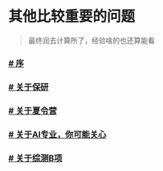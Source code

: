 # 其他比较重要的问题

> 最终润去计算所了，经验啥的也还算能看

### [# 序](https://github.com/Robin-WZQ/BIT-AI-Review/blob/main/其他/序.md)

### [# 关于保研](https://github.com/Robin-WZQ/BIT-AI-Review/blob/main/其他/关于保研.md)

### [# 关于夏令营](https://github.com/Robin-WZQ/BIT-AI-Review/blob/main/其他/关于夏令营.md)

### [# 关于AI专业，你可能关心](https://github.com/Robin-WZQ/BIT-AI-Review/blob/main/其他/人工智能专业QA.md)

### [# 关于综测B项](https://github.com/Robin-WZQ/BIT-AI-Review/blob/main/其他/综测B项统计.md)
